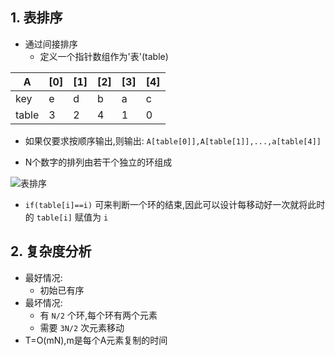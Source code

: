 ## 1. 表排序

* 通过间接排序
    * 定义一个指针数组作为'表'(table)

|A|[0]|[1]|[2]|[3]|[4]|
|-|-|-|-|-|-|
|key|e|d|b|a|c|
|table|3|2|4|1|0|

* 如果仅要求按顺序输出,则输出: `A[table[0]],A[table[1]],...,a[table[4]]`

* N个数字的排列由若干个独立的环组成

![表排序](https://note.youdao.com/yws/api/personal/file/WEBc197ac5a35fe9916213dc08d57b469ff?method=download&shareKey=2c12a8a9b4e9aa8dc81a3cf027c24f54)

* `if(table[i]==i)` 可来判断一个环的结束,因此可以设计每移动好一次就将此时的 `table[i]` 赋值为 `i`

## 2. 复杂度分析

* 最好情况:
    * 初始已有序
* 最坏情况:
    * 有 `N/2` 个环,每个环有两个元素
    * 需要 `3N/2` 次元素移动
* T=O(mN),m是每个A元素复制的时间
